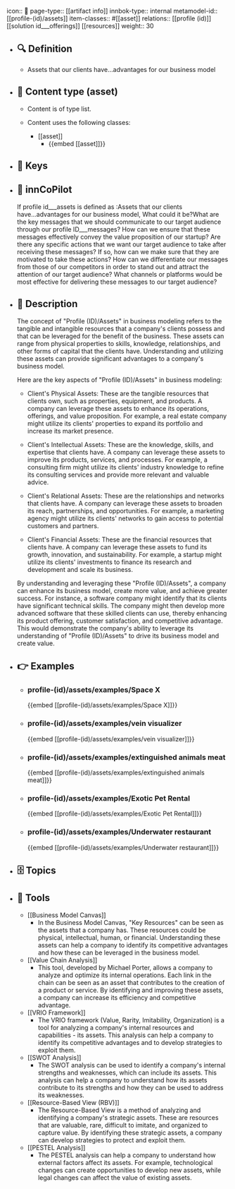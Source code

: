 icon:: 🧿
page-type:: [[artifact info]]
innbok-type:: internal
metamodel-id:: [[profile-(id)/assets]]
item-classes:: #[[asset]]
relations:: [[profile (id)]] [[solution id___offerings]] [[resources]]
weight:: 30

- ## 🔍 Definition
  - Assets that our clients have...advantages for our business model
- ## 📰 Content type (asset)
  - Content is of type list.
  
  - Content uses the following classes:
    - [[asset]]
      - {{embed [[asset]]}}
  
- ## 🔑 Keys
  
- ## 🤖 innCoPilot
  If profile id___assets is defined as :Assets that our clients have...advantages for our business model, What could it be?What are the key messages that we should communicate to our target audience through our profile ID___messages?
  How can we ensure that these messages effectively convey the value proposition of our startup?
  Are there any specific actions that we want our target audience to take after receiving these messages? If so, how can we make sure that they are motivated to take these actions?
  How can we differentiate our messages from those of our competitors in order to stand out and attract the attention of our target audience?
  What channels or platforms would be most effective for delivering these messages to our target audience?
- ## 📖 Description
  The concept of "Profile (ID)/Assets" in business modeling refers to the tangible and intangible resources that a company's clients possess and that can be leveraged for the benefit of the business. These assets can range from physical properties to skills, knowledge, relationships, and other forms of capital that the clients have. Understanding and utilizing these assets can provide significant advantages to a company's business model.
  
  Here are the key aspects of "Profile (ID)/Assets" in business modeling:
  
  - Client's Physical Assets: These are the tangible resources that clients own, such as properties, equipment, and products. A company can leverage these assets to enhance its operations, offerings, and value proposition. For example, a real estate company might utilize its clients' properties to expand its portfolio and increase its market presence.
  
  - Client's Intellectual Assets: These are the knowledge, skills, and expertise that clients have. A company can leverage these assets to improve its products, services, and processes. For example, a consulting firm might utilize its clients' industry knowledge to refine its consulting services and provide more relevant and valuable advice.
  
  - Client's Relational Assets: These are the relationships and networks that clients have. A company can leverage these assets to broaden its reach, partnerships, and opportunities. For example, a marketing agency might utilize its clients' networks to gain access to potential customers and partners.
  
  - Client's Financial Assets: These are the financial resources that clients have. A company can leverage these assets to fund its growth, innovation, and sustainability. For example, a startup might utilize its clients' investments to finance its research and development and scale its business.
  
  By understanding and leveraging these "Profile (ID)/Assets", a company can enhance its business model, create more value, and achieve greater success. For instance, a software company might identify that its clients have significant technical skills. The company might then develop more advanced software that these skilled clients can use, thereby enhancing its product offering, customer satisfaction, and competitive advantage. This would demonstrate the company's ability to leverage its understanding of "Profile (ID)/Assets" to drive its business model and create value.
- ## 👉 Examples
  - ### profile-(id)/assets/examples/Space X
    {{embed [[profile-(id)/assets/examples/Space X]]}}
  - ### profile-(id)/assets/examples/vein visualizer
    {{embed [[profile-(id)/assets/examples/vein visualizer]]}}
  - ### profile-(id)/assets/examples/extinguished animals meat
    {{embed [[profile-(id)/assets/examples/extinguished animals meat]]}}
  - ### profile-(id)/assets/examples/Exotic Pet Rental
    {{embed [[profile-(id)/assets/examples/Exotic Pet Rental]]}}
  - ### profile-(id)/assets/examples/Underwater restaurant
    {{embed [[profile-(id)/assets/examples/Underwater restaurant]]}}
  
- ## 🗄️ Topics
  
- ## 🧰 Tools
  - [[Business Model Canvas]]
    - In the Business Model Canvas, "Key Resources" can be seen as the assets that a company has. These resources could be physical, intellectual, human, or financial. Understanding these assets can help a company to identify its competitive advantages and how these can be leveraged in the business model.
  - [[Value Chain Analysis]]
    - This tool, developed by Michael Porter, allows a company to analyze and optimize its internal operations. Each link in the chain can be seen as an asset that contributes to the creation of a product or service. By identifying and improving these assets, a company can increase its efficiency and competitive advantage.
  - [[VRIO Framework]]
    - The VRIO framework (Value, Rarity, Imitability, Organization) is a tool for analyzing a company's internal resources and capabilities - its assets. This analysis can help a company to identify its competitive advantages and to develop strategies to exploit them.
  - [[SWOT Analysis]]
    - The SWOT analysis can be used to identify a company's internal strengths and weaknesses, which can include its assets. This analysis can help a company to understand how its assets contribute to its strengths and how they can be used to address its weaknesses.
  - [[Resource-Based View (RBV)]]
    - The Resource-Based View is a method of analyzing and identifying a company's strategic assets. These are resources that are valuable, rare, difficult to imitate, and organized to capture value. By identifying these strategic assets, a company can develop strategies to protect and exploit them.
  - [[PESTEL Analysis]]
    - The PESTEL analysis can help a company to understand how external factors affect its assets. For example, technological changes can create opportunities to develop new assets, while legal changes can affect the value of existing assets.
